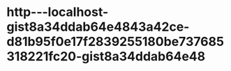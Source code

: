 http---localhost-gist8a34ddab64e4843a42ce-d81b95f0e17f2839255180be737685318221fc20-gist8a34ddab64e48
====================================================================================================
